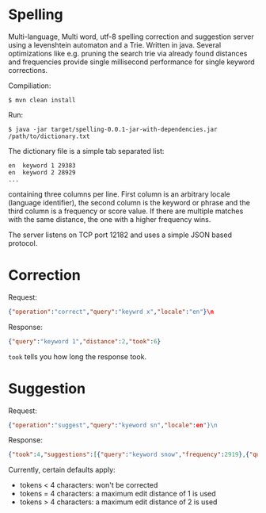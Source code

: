
# Spelling

Multi-language, Multi word, utf-8 spelling correction and suggestion server using a levenshtein automaton and a Trie.
Written in java. Several optimizations like e.g. pruning the search trie via already found
distances and frequencies provide single millisecond performance for single keyword corrections.

Compiliation:

```
$ mvn clean install
```

Run:

```
$ java -jar target/spelling-0.0.1-jar-with-dependencies.jar /path/to/dictionary.txt
```

The dictionary file is a simple tab separated list:

```
en  keyword 1 29383
en  keyword 2 28929
...
```

containing three columns per line. First column is an arbitrary locale (language identifier),
the second column is the keyword or phrase and the third column is a frequency or score value.
If there are multiple matches with the same distance, the one with a higher frequency wins.

The server listens on TCP port 12182 and uses a simple JSON based protocol.

# Correction

Request:

```json
{"operation":"correct","query":"keywrd x","locale":"en"}\n
```

Response:

```json
{"query":"keyword 1","distance":2,"took":6}
```

`took` tells you how long the response took.

# Suggestion

Request:

```json
{"operation":"suggest","query":"kyeword sn","locale":en"}\n
```

Response:

```json
{"took":4,"suggestions":[{"query":"keyword snow","frequency":2919},{"query":"keyword snowfall","frequency":2140},...]"}
```

Currently, certain defaults apply:

* tokens < 4 characters: won't be corrected
* tokens = 4 characters: a maximum edit distance of 1 is used
* tokens > 4 characters: a maximum edit distance of 2 is used

